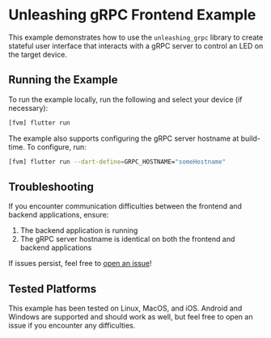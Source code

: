# Unleashing gRPC Frontend Example

This example demonstrates how to use the `unleashing_grpc` library to create stateful user interface that interacts with a gRPC server to control an LED on the target device.

## Running the Example

To run the example locally, run the following and select your device (if necessary):

```bash
[fvm] flutter run
```

The example also supports configuring the gRPC server hostname at build-time. To configure, run:

```bash
[fvm] flutter run --dart-define=GRPC_HOSTNAME="someHostname"
```

## Troubleshooting

If you encounter communication difficulties between the frontend and backend applications, ensure:

1. The backend application is running
1. The gRPC server hostname is identical on both the frontend and backend applications

If issues persist, feel free to [open an issue](https://github.com/lapumb-spindance/unleashing-grpc/issues/new)!

## Tested Platforms

This example has been tested on Linux, MacOS, and iOS. Android and Windows are supported and should work as well, but feel free to open an issue if you encounter any difficulties.
